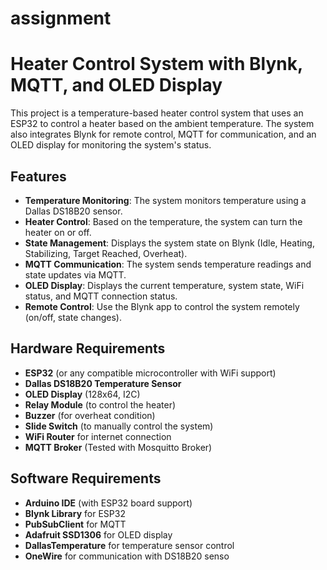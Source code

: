 # assignment

# Heater Control System with Blynk, MQTT, and OLED Display

This project is a temperature-based heater control system that uses an ESP32 to control a heater based on the ambient temperature. The system also integrates Blynk for remote control, MQTT for communication, and an OLED display for monitoring the system's status.

## Features

- **Temperature Monitoring**: The system monitors temperature using a Dallas DS18B20 sensor.
- **Heater Control**: Based on the temperature, the system can turn the heater on or off.
- **State Management**: Displays the system state on Blynk (Idle, Heating, Stabilizing, Target Reached, Overheat).
- **MQTT Communication**: The system sends temperature readings and state updates via MQTT.
- **OLED Display**: Displays the current temperature, system state, WiFi status, and MQTT connection status.
- **Remote Control**: Use the Blynk app to control the system remotely (on/off, state changes).

## Hardware Requirements

- **ESP32** (or any compatible microcontroller with WiFi support)
- **Dallas DS18B20 Temperature Sensor**
- **OLED Display** (128x64, I2C)
- **Relay Module** (to control the heater)
- **Buzzer** (for overheat condition)
- **Slide Switch** (to manually control the system)
- **WiFi Router** for internet connection
- **MQTT Broker** (Tested with Mosquitto Broker)

## Software Requirements

- **Arduino IDE** (with ESP32 board support)
- **Blynk Library** for ESP32
- **PubSubClient** for MQTT
- **Adafruit SSD1306** for OLED display
- **DallasTemperature** for temperature sensor control
- **OneWire** for communication with DS18B20 senso

